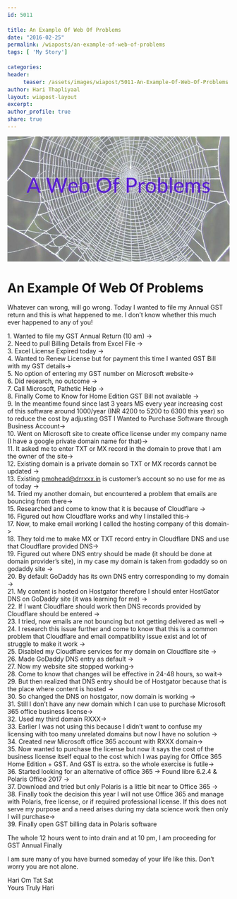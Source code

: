 ```yaml
--- 
id: 5011

title: An Example Of Web Of Problems
date: "2016-02-25"
permalink: /wiaposts/an-example-of-web-of-problems
tags: [ 'My Story']    

categories: 
header:
     teaser: /assets/images/wiapost/5011-An-Example-Of-Web-Of-Problems.jpg
author: Hari Thapliyaal 
layout: wiapost-layout
excerpt:  
author_profile: true 
share: true 
---
```


![An Example Of Web Of Problems](/assets/images/wiapost/5011-An-Example-Of-Web-Of-Problems.jpg)     
   
# An Example Of Web Of Problems  
    
Whatever can wrong, will go wrong. Today I wanted to file my Annual GST return and this is what happened to me. I don’t know whether this much ever happened to any of you!    
    
1\. Wanted to file my GST Annual Return (10 am) -&gt;     
2\. Need to pull Billing Details from Excel File -&gt;     
3\. Excel License Expired today -&gt;     
4\. Wanted to Renew License but for payment this time I wanted GST Bill with my GST details-&gt;     
5\. No option of entering my GST number on Microsoft website-&gt;     
6\. Did research, no outcome -&gt;     
7\. Call Microsoft, Pathetic Help -&gt;     
8\. Finally Come to Know for Home Edition GST Bill not available -&gt;     
9\. In the meantime found since last 3 years MS every year increasing cost of this software around 1000/year (INR 4200 to 5200 to 6300 this year) so to reduce the cost by adjusting GST I Wanted to Purchase Software through Business Account-&gt;     
10\. Went on Microsoft site to create office license under my company name (I have a google private domain name for that)-&gt;     
11\. It asked me to enter TXT or MX record in the domain to prove that I am the owner of the site-&gt;     
12\. Existing domain is a private domain so TXT or MX records cannot be updated -&gt;     
13\. Existing pmohead@drrxxx.in is customer’s account so no use for me as of today -&gt;     
14\. Tried my another domain, but encountered a problem that emails are bouncing from there-&gt;     
15\. Researched and come to know that it is because of Cloudflare -&gt;     
16\. Figured out how Cloudflare works and why I installed this-&gt;     
17\. Now, to make email working I called the hosting company of this domain-&gt;     
18\. They told me to make MX or TXT record entry in Cloudflare DNS and use that Cloudflare provided DNS-&gt;     
19\. Figured out where DNS entry should be made (it should be done at domain provider’s site), in my case my domain is taken from godaddy so on godaddy site -&gt;     
20\. By default GoDaddy has its own DNS entry corresponding to my domain -&gt;     
21\. My content is hosted on Hostgator therefore I should enter HostGator DNS on GoDaddy site (it was learning for me) -&gt;     
22\. If I want Cloudflare should work then DNS records provided by Cloudflare should be entered -&gt;     
23\. I tried, now emails are not bouncing but not getting delivered as well -&gt;     
24\. I research this issue further and come to know that this is a common problem that Cloudflare and email compatibility issue exist and lot of struggle to make it work -&gt;     
25\. Disabled my Cloudflare services for my domain on Cloudflare site -&gt;     
26\. Made GoDaddy DNS entry as default -&gt;     
27\. Now my website site stopped working-&gt;     
28\. Come to know that changes will be effective in 24-48 hours, so wait-&gt;     
29\. But then realized that DNS entry should be of Hostgator because that is the place where content is hosted -&gt;     
30\. So changed the DNS on hostgator, now domain is working -&gt;     
31\. Still I don’t have any new domain which I can use to purchase Microsoft 365 office business license-&gt;     
32\. Used my third domain RXXX-&gt;     
33\. Earlier I was not using this because I didn’t want to confuse my licensing with too many unrelated domains but now I have no solution -&gt;     
34\. Created new Microsoft office 365 account with RXXX domain-&gt;     
35\. Now wanted to purchase the license but now it says the cost of the business license itself equal to the cost which I was paying for Office 365 Home Edition + GST. And GST is extra. so the whole exercise is futile-&gt;     
36\. Started looking for an alternative of office 365 -&gt; Found libre 6.2.4 &amp; Polaris Office 2017 -&gt;     
37\. Download and tried but only Polaris is a little bit near to Office 365 -&gt;     
38\. Finally took the decision this year I will not use Office 365 and manage with Polaris, free license, or if required professional license. If this does not serve my purpose and a need arises during my data science work then only I will purchase-&gt;     
39\. Finally open GST billing data in Polaris software    
    
The whole 12 hours went to into drain and at 10 pm, I am proceeding for GST Annual Finally    
    
I am sure many of you have burned someday of your life like this. Don’t worry you are not alone.    
    
Hari Om Tat Sat     
Yours Truly Hari    
